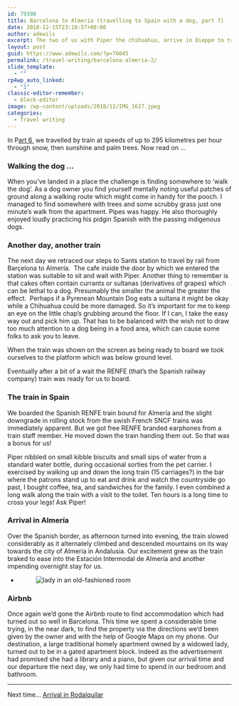 ```yaml
---
id: 79398
title: Barcelona to Almería (travelling to Spain with a dog, part 7)
date: 2018-12-15T23:19:57+00:00
author: adewils
excerpt: The two of us with Piper the chihuahua, arrive in Dieppe to travel to Paris via Rouen ...
layout: post
guid: https://www.adewils.com/?p=76045
permalink: /travel-writing/barcelona-almeria-2/
slide_template:
  - ""
rp4wp_auto_linked:
  - "1"
classic-editor-remember:
  - block-editor
image: /wp-content/uploads/2018/12/IMG_1627.jpeg
categories:
  - Travel writing
---
```

In P<a rel="noopener noreferrer" href="https://www.adewils.com/travel-writing/paris-barcelona-2/" target="_blank">art 6 </a>&nbsp;we travelled by train at speeds of up to 295 kilometres per hour through snow, then sunshine and palm trees. Now read on &#8230;

### Walking the dog &#8230;

When you&#8217;ve landed in a place the challenge is finding somewhere to &#8216;walk the dog&#8217;. As a dog owner you find yourself mentally noting useful patches of ground along a walking route which might come in handy for the pooch. I managed to find somewhere with trees and some scrubby grass just one minute&#8217;s walk from the apartment. Pipes was happy. He also thoroughly enjoyed loudly practicing his pidgin Spanish with the passing indigenous dogs.

### Another day, another train

The next day we retraced our steps to Sants station to travel by rail from Barçelona to Almería. &nbsp;The cafe inside the door by which we entered the station was suitable to sit and wait with Piper. Another thing to remember is that cakes often contain currants or sultanas (derivatives of grapes) which can be lethal to a dog. Presumably the smaller the animal the greater the effect. &nbsp;Perhaps if a Pyrenean Mountain Dog eats a sultana it might be okay while a Chihuahua could be more damaged. So it’s important for me to keep an eye on the little chap’s grubbing around the floor. If I can, I take the easy way out and pick him up. That has to be balanced with the wish not to draw too much attention to a dog being in a food area, which can cause some folks to ask you to leave.

When the train was shown on the screen as being ready to board we took ourselves to the platform which was below ground level.

Eventually after a bit of a wait the RENFE (that&#8217;s the Spanish railway company) train was ready for us to board.&nbsp;

### The train in Spain

We boarded the Spanish RENFE train bound for Almería and the slight downgrade in rolling stock from the swish French SNCF trains was immediately apparent. But we got free RENFE branded earphones from a train staff member. He moved down the train handing them out. So that was a bonus for us!

Piper nibbled on small kibble biscuits and small sips of water from a standard water bottle, during occasional sorties from the pet carrier. I exercised by walking up and down the long train (15 carriages?) in the bar where the patrons stand up to eat and drink and watch the countryside go past, I bought coffee, tea, and sandwiches for the family. I even combined a long walk along the train with a visit to the toilet. Ten hours is a long time to cross your legs! Ask Piper!

### Arrival in Almería

Over the Spanish border, as afternoon turned into evening, the train slowed considerably as it alternately climbed and descended mountains on its way towards the city of Almería in Andalusia. Our excitement grew as the train braked to ease into the Estación Intermodal de Almería and another impending overnight stay for us.

<ul class="wp-block-gallery columns-1 is-cropped">
  <li class="blocks-gallery-item">
    <figure><img src="https://www.adewils.com/wp-content/uploads/2019/03/d3mG4FDlSfOVBPcKHnrTnQ_thumb_2f18-768x1024.jpg" alt="lady in an old-fashioned room" data-id="79188" data-link="https://www.adewils.com/?attachment_id=79188" class="wp-image-79188" /></figure>
  </li>
</ul>

### Airbnb

Once again we&#8217;d gone the Airbnb route to find accommodation which had turned out so well in Barcelona. This time we spent a considerable time trying, in the near dark, to find the property via the directions we&#8217;d been given by the owner and with the help of Google Maps on my phone. Our destination, a large traditional homely apartment owned by a widowed lady, turned out to be in a gated apartment block. Indeed as the advertisement had promised she had a library and a piano, but given our arrival time and our departure the next day, we only had time to spend in our bedroom and bathroom.

<hr class="wp-block-separator" />

<p class="has-normal-font-size">
  Next time&#8230; <a href="https://www.adewils.com/travel/almeria-rodalquilar-2/">Arrival in Rodalquilar</a>
</p>
